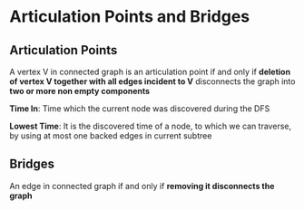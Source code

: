 # Articulation Points and Bridges

## Articulation Points
A vertex V in connected graph is an articulation point if and only if
 **deletion of vertex V together with all edges incident to V**
 disconnects the graph into **two or more non empty components**

**Time In**:
Time which the current node was discovered during the DFS

**Lowest Time**:
It is the discovered time of a node, to which we can traverse, by using at most one backed edges in current subtree


## Bridges
An edge in connected graph if and only if **removing it disconnects the graph**